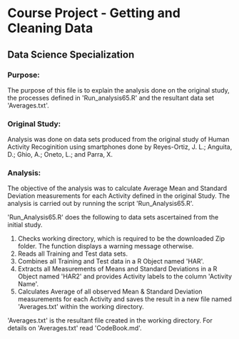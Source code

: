 # Course Project - Getting and Cleaning Data
## Data Science Specialization

### Purpose:
The purpose of this file is to explain the analysis done on the original study, the processes defined in 'Run_analysis65.R' and the resultant data set 'Averages.txt'.

### Original Study:
Analysis was done on data sets produced from the original study of Human Activity Recoginition using smartphones done by Reyes-Ortiz, J. L.; Anguita, D.; Ghio, A.; Oneto, L.; and Parra, X.

### Analysis:
The objective of the analysis was to calculate Average Mean and Standard Deviation measurements for each Activity defined in the original Study. The analysis is carried out by running the script 'Run_Analysis65.R'.

'Run_Analysis65.R' does the following to data sets ascertained from the initial study.
1. Checks working directory, which is required to be the downloaded Zip folder. The function displays a warning message otherwise.
2. Reads all Training and Test data sets.
3. Combines all Training and Test data in a R Object named 'HAR'.
4. Extracts all Measurements of Means and Standard Deviations in a R Object named 'HAR2' and provides Activity labels to the column 'Activity Name'.
5. Calculates Average of all observed Mean & Standard Deviation measurements for each Activity and saves the result in a new file named 'Averages.txt' within the working directory.

'Averages.txt' is the resultant file created in the working directory. For details on 'Averages.txt' read 'CodeBook.md'.